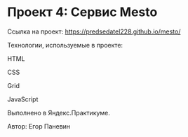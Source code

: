 # Проект 4: Сервис Mesto

Ссылка на проект: https://predsedatel228.github.io/mesto/

Технологии, используемые в проекте:

HTML

CSS

Grid

JavaScript

Выполнено в Яндекс.Практикуме.

Автор: Егор Паневин
